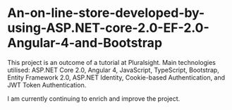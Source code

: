 # An-on-line-store-developed-by-using-ASP.NET-core-2.0-EF-2.0-Angular-4-and-Bootstrap

This project is an outcome of a tutorial at Pluralsight. Main technologies utilised:
ASP.NET Core 2.0, Angular 4, JavaScript, TypeScript, Bootstrap, Entity Framework 2.0, ASP.NET Identity, Cookie-based Authentication, and JWT Token Authentication.

I am currently continuing to enrich and improve the project.
